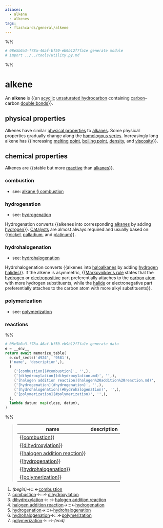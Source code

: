 ```yaml
---
aliases:
  - alkene
  - alkenes
tags:
  - flashcards/general/alkene
---
```


%%
```Python
# 08e5b0a3-f78a-46af-bf50-eb9b12f7fa1e generate module
# import ../../tools/utility.py.md
```
%%

# alkene

An __alkene__ is {{an [acyclic](open-chain%20compound.md) [unsaturated hydrocarbon](unsaturated%20hydrocarbon.md) containing [carbon](carbon.md)–carbon [double bonds](double%20bond.md)}}. <!--SR:!2025-06-08,587,310-->

## physical properties

Alkenes have similar [physical properties](physical%20property.md) to [alkanes](alkane.md). Some physical properties gradually change along the [homologous series](homologous%20series.md). Increasingly long alkene has {{increasing [melting point](melting%20point.md), [boiling point](boiling%20point.md), [density](density.md), and [viscosity](viscosity.md)}}. <!--SR:!2024-07-10,284,250-->

## chemical properties

Alkenes are {{stable but more [reactive](reactivity%20(chemistry).md) than [alkanes](alkane.md)}}. <!--SR:!2024-04-04,261,270-->

### combustion

- see: [alkane § combustion](alkane.md#combustion)

### hydrogenation

- see: [hydrogenation](hydrogenation.md)

Hydrogenation converts {{alkenes into corresponding [alkanes](alkane.md) by adding [hydrogen](hydrogen.md)}}. [Catalysts](catalysis.md) are almost always required and usually based on {{[nickel](nickel.md), [palladium](palladium.md), and [platinum](platinum.md)}}. <!--SR:!2024-12-03,453,311!2024-01-12,112,191-->

### hydrohalogenation

- see: [hydrohalogenation](hyydrohalogenation.md)

Hydrohalogenation converts {{alkenes into [haloalkanes](haloalkane.md) by adding [hydrogen halides](hydrogen%20halide.md)}}. If the alkene is asymmetric, {{[Markovnikov's rule](Markovnikov's%20rule.md) states that the [hydrogen](hydrogen.md) or [electropositive](electronegativity.md) part preferentially attaches to the [carbon](carbon.md) [atom](atom.md) with more hydrogen substituents, while the [halide](halide.md) or electronegative part preferentially attaches to the carbon atom with more alkyl substituents}}. <!--SR:!2024-03-17,266,331!2024-01-21,167,251-->

### polymerization

- see: [polymerization](polymerization.md)

### reactions

%%
```Python
# 08e5b0a3-f78a-46af-bf50-eb9b12f7fa1e generate data
e = __env__
return await memorize_table(
  e.cwf_sects('d924', '9581'),
  ('name', 'description',),
  (
    ('[combustion](#combustion)', '',),
    ('[dihydroxylation](dihydroxylation.md)', '',),
    ('[halogen addition reaction](halogen%20addition%20reaction.md)', '',),
    ('[hydrogenation](#hydrogenation)', '',),
    ('[hydrohalogenation](#hydrohalogenation)', '',),
    ('[polymerization](#polymerization)', '',),
  ),
  lambda datum: map(cloze, datum),
)
```
%%

<!--08e5b0a3-f78a-46af-bf50-eb9b12f7fa1e generate section="d924"--><!-- The following content is generated at 2023-04-05T09:33:57.187962+08:00. Any edits will be overridden! -->

> | name | description |
> |-|-|
> | {{[combustion](#combustion)}} |  |
> | {{[dihydroxylation](dihydroxylation.md)}} |  |
> | {{[halogen addition reaction](halogen%20addition%20reaction.md)}} |  |
> | {{[hydrogenation](#hydrogenation)}} |  |
> | {{[hydrohalogenation](#hydrohalogenation)}} |  |
> | {{[polymerization](#polymerization)}} |  | <!--SR:!2024-02-11,231,310!2024-02-18,252,330!2024-02-14,248,330!2023-11-26,172,311!2024-03-19,268,331!2024-07-25,371,351-->

<!--/08e5b0a3-f78a-46af-bf50-eb9b12f7fa1e-->

<!--08e5b0a3-f78a-46af-bf50-eb9b12f7fa1e generate section="9581"--><!-- The following content is generated at 2023-04-05T09:33:57.175970+08:00. Any edits will be overridden! -->

1. _(begin)_→:::←[combustion](#combustion) <!--SR:!2024-01-30,238,330!2024-03-20,275,330-->
2. [combustion](#combustion)→:::←[dihydroxylation](dihydroxylation.md) <!--SR:!2024-02-16,250,330!2024-01-09,53,270-->
3. [dihydroxylation](dihydroxylation.md)→:::←[halogen addition reaction](halogen%20addition%20reaction.md) <!--SR:!2024-06-28,247,250!2023-11-18,72,270-->
4. [halogen addition reaction](halogen%20addition%20reaction.md)→:::←[hydrogenation](#hydrogenation) <!--SR:!2023-12-16,198,310!2024-04-13,237,270-->
5. [hydrogenation](#hydrogenation)→:::←[hydrohalogenation](#hydrohalogenation) <!--SR:!2024-07-26,374,351!2024-03-18,267,331-->
6. [hydrohalogenation](#hydrohalogenation)→:::←[polymerization](#polymerization) <!--SR:!2024-01-29,175,271!2024-12-22,449,311-->
7. [polymerization](#polymerization)→:::←_(end)_ <!--SR:!2024-07-25,373,351!2024-07-18,365,351-->

<!--/08e5b0a3-f78a-46af-bf50-eb9b12f7fa1e-->
